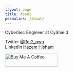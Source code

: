 ```yaml
---
layout: page
title: About
permalink: /about/
---
```



CyberSec Engineer at CyShield  


Twitter [@Ret2_pwn](https://twitter.com/RET2_pwn)  
LinkedIn [Hazem Hisham](https://www.linkedin.com/in/hazem-hesham/)



   

<a href="https://www.buymeacoffee.com/ret2pwn" target="_blank"><img src="https://www.buymeacoffee.com/assets/img/custom_images/orange_img.png" alt="Buy Me A Coffee" style="height: 41px !important;width: 174px !important;box-shadow: 0px 3px 2px 0px rgba(190, 190, 190, 0.5) !important;-webkit-box-shadow: 0px 3px 2px 0px rgba(190, 190, 190, 0.5) !important;" ></a>